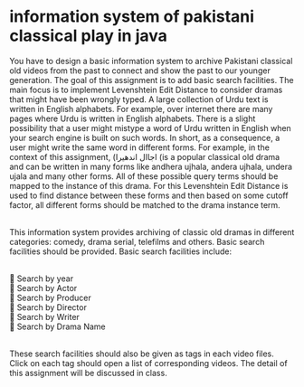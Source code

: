 # information system of pakistani classical play in java

You have to design a basic information system to archive Pakistani classical old videos from
the past to connect and show the past to our younger generation. The goal of this assignment
is to add basic search facilities. The main focus is to implement Levenshtein Edit Distance to
consider dramas that might have been wrongly typed. A large collection of Urdu text is
written in English alphabets. For example, over internet there are many pages where Urdu is
written in English alphabets. There is a slight possibility that a user might mistype a word of
Urdu written in English when your search engine is built on such words. In short, as a
consequence, a user might write the same word in different forms. For example, in the
context of this assignment, (اجاال اندھیرا (is a popular classical old drama and can be written in
many forms like andhera ujhala, andera ujhala, undera ujala and many other forms. All of
these possible query terms should be mapped to the instance of this drama. For this
Levenshtein Edit Distance is used to find distance between these forms and then based on
some cutoff factor, all different forms should be matched to the drama instance term.<br/><br/>

This information system provides archiving of classic old dramas in different categories:
comedy, drama serial, telefilms and others. Basic search facilities should be provided. Basic
search facilities include:<br/><br/>

 Search by year<br/>
 Search by Actor<br/>
 Search by Producer<br/>
 Search by Director<br/>
 Search by Writer<br/>
 Search by Drama Name<br/><br/>

These search facilities should also be given as tags in each video files. Click on each tag
should open a list of corresponding videos. The detail of this assignment will be discussed in
class.
